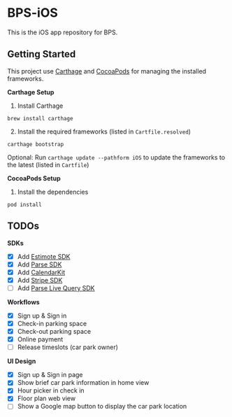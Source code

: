 # BPS-iOS

This is the iOS app repository for BPS.

## Getting Started

This project use [Carthage](https://github.com/carthage/carthage) and [CocoaPods](https://github.com/CocoaPods/CocoaPods) for managing the installed frameworks.

**Carthage Setup**

1. Install Carthage

 ```
 brew install carthage
 ```
 
2. Install the required frameworks (listed in `Cartfile.resolved`)

 ```
 carthage bootstrap
 ````
 
Optional: Run `carthage update --pathform iOS` to update the frameworks to the latest (listed in `Cartfile`)

**CocoaPods Setup**

 1. Install the dependencies
 
  ```
  pod install
  ```

## TODOs
**SDKs**
- [x] Add [Estimote SDK](https://github.com/Estimote/iOS-SDK)
- [x] Add [Parse SDK](https://github.com/ParsePlatform/Parse-SDK-iOS-OSX)
- [x] Add [CalendarKit](https://github.com/richardtop/CalendarKit)
- [x] Add [Stripe SDK](https://github.com/stripe/stripe-ios)
- [ ] Add [Parse Live Query SDK](https://github.com/ParsePlatform/ParseLiveQuery-iOS-OSX)

**Workflows**
- [x] Sign up & Sign in
- [x] Check-in parking space
- [x] Check-out parking space
- [x] Online payment
- [ ] Release timeslots (car park owner)
 
**UI Design**
- [x] Sign up & Sign in page
- [x] Show brief car park information in home view
- [x] Hour picker in check in
- [x] Floor plan web view
- [ ] Show a Google map button to display the car park location
